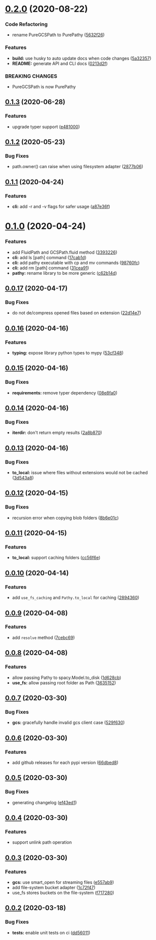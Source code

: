 # [0.2.0](https://github.com/justindujardin/pathy/compare/v0.1.3...v0.2.0) (2020-08-22)


### Code Refactoring

* rename PureGCSPath to PurePathy ([5632f26](https://github.com/justindujardin/pathy/commit/5632f264ed5d22b54b1c284ca1d79d2e248c5fd3))


### Features

* **build:** use husky to auto update docs when code changes ([5a32357](https://github.com/justindujardin/pathy/commit/5a32357db47f003fb3ebc6345d7fa4cee829fd99))
* **README:** generate API and CLI docs ([0213d2f](https://github.com/justindujardin/pathy/commit/0213d2f7028c08d40d863d1cc123e7d55ff1c89f))


### BREAKING CHANGES

* PureGCSPath is now PurePathy

## [0.1.3](https://github.com/justindujardin/pathy/compare/v0.1.2...v0.1.3) (2020-06-28)


### Features

* upgrade typer support ([e481000](https://github.com/justindujardin/pathy/commit/e4810004eff21a605626d30cd717983787a6a8c6))

## [0.1.2](https://github.com/justindujardin/pathy/compare/v0.1.1...v0.1.2) (2020-05-23)


### Bug Fixes

* path.owner() can raise when using filesystem adapter ([2877b06](https://github.com/justindujardin/pathy/commit/2877b06562e4bb1d4767e9c297e2aee2fc1284ad))

## [0.1.1](https://github.com/justindujardin/pathy/compare/v0.1.0...v0.1.1) (2020-04-24)


### Features

* **cli:** add -r and -v flags for safer usage ([a87e36f](https://github.com/justindujardin/pathy/commit/a87e36fbc13a705c1f7f9ed7909ff6c9fe8e494e))

# [0.1.0](https://github.com/justindujardin/pathy/compare/v0.0.17...v0.1.0) (2020-04-24)


### Features

* add FluidPath and GCSPath.fluid method ([3393226](https://github.com/justindujardin/pathy/commit/3393226bc7f390f696d109bfac5f44e59a8b5151))
* **cli:** add ls [path] command ([17cab1d](https://github.com/justindujardin/pathy/commit/17cab1d8b96d92ca79e18512ac7e8a42aa136066))
* **cli:** add pathy executable with cp and mv commands ([98760fc](https://github.com/justindujardin/pathy/commit/98760fcfc0cb62891b7f2aac81a74fef088fdf78))
* **cli:** add rm [path] command ([31cea91](https://github.com/justindujardin/pathy/commit/31cea9156d99d9d465569c20c566943d4238c5dd))
* **pathy:** rename library to be more generic ([c62b14d](https://github.com/justindujardin/pathy/commit/c62b14da2aba25024af647e29df09ee57a13f6bd))

## [0.0.17](https://github.com/justindujardin/pathy/compare/v0.0.16...v0.0.17) (2020-04-17)


### Bug Fixes

* do not de/compress opened files based on extension ([22d14e7](https://github.com/justindujardin/pathy/commit/22d14e7d4919f16ca54bf28e685c221f7c96f8d3))

## [0.0.16](https://github.com/justindujardin/pathy/compare/v0.0.15...v0.0.16) (2020-04-16)


### Features

* **typing:** expose library python types to mypy ([53cf348](https://github.com/justindujardin/pathy/commit/53cf34845399e1d31538dc02e462d7e02bcd32a6))

## [0.0.15](https://github.com/justindujardin/pathy/compare/v0.0.14...v0.0.15) (2020-04-16)


### Bug Fixes

* **requirements:** remove typer dependency ([08e8fa0](https://github.com/justindujardin/pathy/commit/08e8fa0baa186b710a6adf2205b0a51bbd39fe37))

## [0.0.14](https://github.com/justindujardin/pathy/compare/v0.0.13...v0.0.14) (2020-04-16)


### Bug Fixes

* **iterdir:** don't return empty results ([2a8b870](https://github.com/justindujardin/pathy/commit/2a8b870c2ca232431c65808050363e8faff60ba2))

## [0.0.13](https://github.com/justindujardin/pathy/compare/v0.0.12...v0.0.13) (2020-04-16)


### Bug Fixes

* **to_local:** issue where files without extensions would not be cached ([3d543a8](https://github.com/justindujardin/pathy/commit/3d543a88a81604d13f8e401422d59803d9bb3943))

## [0.0.12](https://github.com/justindujardin/pathy/compare/v0.0.11...v0.0.12) (2020-04-15)


### Bug Fixes

* recursion error when copying blob folders ([8b6e01c](https://github.com/justindujardin/pathy/commit/8b6e01c3e8c35a78deee60d45563b27b7a732e9a))

## [0.0.11](https://github.com/justindujardin/pathy/compare/v0.0.10...v0.0.11) (2020-04-15)


### Features

* **to_local:** support caching folders ([cc56f6e](https://github.com/justindujardin/pathy/commit/cc56f6eab21f850f0521013749589ad0736e261d))

## [0.0.10](https://github.com/justindujardin/pathy/compare/v0.0.9...v0.0.10) (2020-04-14)


### Features

* add `use_fs_caching` and `Pathy.to_local` for caching ([2894360](https://github.com/justindujardin/pathy/commit/2894360d48e3ac4b28ecb4627eb562f9e65b3c93))

## [0.0.9](https://github.com/justindujardin/pathy/compare/v0.0.8...v0.0.9) (2020-04-08)


### Features

* add `resolve` method ([7cebc69](https://github.com/justindujardin/pathy/commit/7cebc69bfc88b1a522defdce1637f5159c37def6))

## [0.0.8](https://github.com/justindujardin/pathy/compare/v0.0.7...v0.0.8) (2020-04-08)


### Features

* allow passing Pathy to spacy.Model.to_disk ([1d628cb](https://github.com/justindujardin/pathy/commit/1d628cb8c5056683590d9f2403f1482e2a310971))
* **use_fs:** allow passing root folder as Path ([3635152](https://github.com/justindujardin/pathy/commit/36351525bf84001ed4f9b0b7abf842f8e27ef1f0))

## [0.0.7](https://github.com/justindujardin/pathy/compare/v0.0.6...v0.0.7) (2020-03-30)


### Bug Fixes

* **gcs:** gracefully handle invalid gcs client case ([529f630](https://github.com/justindujardin/pathy/commit/529f63026abe1b11c3336febb152a030e28a85ef))

## [0.0.6](https://github.com/justindujardin/pathy/compare/v0.0.5...v0.0.6) (2020-03-30)


### Features

* add github releases for each pypi version ([66dbed8](https://github.com/justindujardin/pathy/commit/66dbed851346372ab84080f027113aba054452af))

## [0.0.5](https://github.com/justindujardin/pathy/compare/v0.0.4...v0.0.5) (2020-03-30)

### Bug Fixes

- generating changelog ([ef43ed1](https://github.com/justindujardin/pathy/commit/ef43ed11a140ed3cfaba2e7d72b7c01c7275c8d6))

## [0.0.4](https://github.com/justindujardin/pathy/compare/v0.0.3...v0.0.4) (2020-03-30)

### Features

- support unlink path operation

## [0.0.3](https://github.com/justindujardin/pathy/compare/v0.0.2...v0.0.3) (2020-03-30)

### Features

- **gcs:** use smart_open for streaming files ([e557ab9](https://github.com/justindujardin/pathy/pull/3/commits/e557ab9e3bc7c0edcb02333fe8ea6be760c152dc))
- add file-system bucket adapter ([1c72f47](https://github.com/justindujardin/pathy/pull/3/commits/1c72f475fde8de1c6cb3af23d63b793722fe82e2))
- use_fs stores buckets on the file-system ([f717280](https://github.com/justindujardin/pathy/pull/3/commits/f7172806d0ae3e408aafc12fe7526b9852ce8b36))

## [0.0.2](v0.0.1...v0.0.2) (2020-03-18)

### Bug Fixes

- **tests:** enable unit tests on ci ([dd56011](dd56011))
